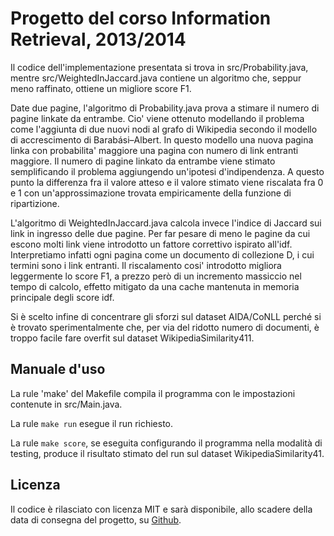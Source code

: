 # Progetto del corso Information Retrieval, 2013/2014 #

Il codice dell'implementazione presentata si trova in src/Probability.java,
mentre src/WeightedInJaccard.java contiene un algoritmo che, seppur meno
raffinato, ottiene un migliore score F1.

Date due pagine, l'algoritmo di Probability.java prova a stimare il
numero di pagine linkate da entrambe. Cio' viene ottenuto modellando il
problema come l'aggiunta di due nuovi nodi al grafo di Wikipedia secondo
il modello di accrescimento di Barabási–Albert. In questo modello una
nuova pagina linka con probabilita' maggiore una pagina con numero di link
entranti maggiore. Il numero di pagine linkato da entrambe viene stimato
semplificando il problema aggiungendo un'ipotesi d'indipendenza. A questo
punto la differenza fra il valore atteso e il valore stimato viene
riscalata fra 0 e 1 con un'approssimazione trovata empiricamente della
funzione di ripartizione.

L'algoritmo di WeightedInJaccard.java calcola invece l'indice di Jaccard sui
link in ingresso delle due pagine. Per far pesare di meno le pagine da cui
escono molti link viene introdotto un fattore correttivo ispirato all'idf.
Interpretiamo infatti ogni pagina come un documento di collezione D, i cui
termini sono i link entranti. Il riscalamento cosi' introdotto migliora
leggermente lo score F1, a prezzo però di un incremento massiccio nel tempo
di calcolo, effetto mitigato da una cache mantenuta in memoria principale degli
score idf.

Si è scelto infine di concentrare gli sforzi sul dataset AIDA/CoNLL perché si è
trovato sperimentalmente che, per via del ridotto numero di documenti, è troppo
facile fare overfit sul dataset WikipediaSimilarity411.

## Manuale d'uso ##

La rule 'make' del Makefile compila il programma con le impostazioni contenute
in src/Main.java.

La rule `make run` esegue il run richiesto.

La rule `make score`, se eseguita configurando il programma nella modalità di
testing, produce il risultato stimato del run sul dataset
WikipediaSimilarity41.

## Licenza ##

Il codice è rilasciato con licenza MIT e sarà disponibile, allo scadere della
data di consegna del progetto, su [Github](https://www.github.com/jacquerie/IR).
